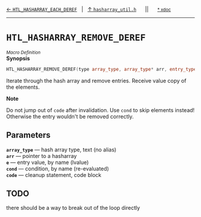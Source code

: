 [&#8592; `HTL_HASHARRAY_EACH_DEREF`](HTL--hasharray_util.h--htl_hasharray_each_deref.md)&nbsp;&nbsp;&nbsp;|&nbsp;&nbsp;&nbsp;[&#8593; `hasharray_util.h`](HTL--hasharray_util.h.md)&nbsp;&nbsp;&nbsp;&nbsp;&nbsp;&nbsp;||&nbsp;&nbsp;&nbsp;&nbsp;&nbsp;&nbsp;<small>[\* xdoc](../xdoc/HTL/hasharray_util.h.xmd#L38)</small>
***

# `HTL_HASHARRAY_REMOVE_DEREF`
<small>*Macro Definition*</small>  
**Synopsis**

```cpp
HTL_HASHARRAY_REMOVE_DEREF(type array_type, array_type* arr, entry_type# e, bool# cond, {} ...code)
```


Iterate through the hash array and remove entries.
Receive value copy of the elements.


**Note**  


Do not jump out of `code` after invalidation.
Use `cond` to skip elements instead!
Otherwise the entry wouldn't be removed correctly.


## Parameters
**`array_type`** &#8213; hash array type,         text (no alias)  
**`arr`** &#8213; pointer to a hasharray  
**`e`** &#8213; entry value,             by name (lvalue)  
**`cond`** &#8213; condition,               by name (re-evaluated)  
**`code`** &#8213; cleanup statement,       code block  
## TODO

there should be a way to break out of the loop directly

